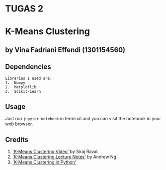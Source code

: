 # TUGAS 2
# K-Means Clustering

## by Vina Fadriani Effendi (1301154560)

## Dependencies
    Libraries I used are:
    1.  Numpy
    2.  Matplotlib
    3.  Scikit-Learn
    
## Usage
  Just run `jupyter notebook` in terminal and you can visit the notebook in your web browser.
    
## Credits
   1.  ['K-Means Clustering Video'](https://www.youtube.com/watch?v=9991JlKnFmk) by Siraj Raval
   2.  ['K-Means Clustering Lecture Notes'](http://cs229.stanford.edu/notes/cs229-notes7a.pdf) by Andrew Ng
   3.  ['K-Means Clustering in Python'](https://mubaris.com/2017/10/01/kmeans-clustering-in-python/)

